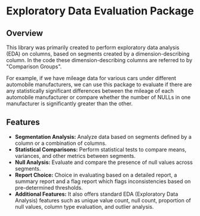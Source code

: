# Exploratory Data Evaluation Package

## Overview
This library was primarily created to perform exploratory data analysis (EDA) on columns, based on segments created by a dimension-describing column. In the code these dimension-describing columns are referred to by "Comparison Groups".

For example, if we have mileage data for various cars under different automobile manufacturers, we can use this package to evaluate if there are any statistically significant differences between the mileage of each automobile manufacturer or compare whether the number of NULLs in one manufacturer is significantly greater than the other.

## Features
- **Segmentation Analysis:** Analyze data based on segments defined by a column or a combination of columns.
- **Statistical Comparisons:** Perform statistical tests to compare means, variances, and other metrics between segments.
- **Null Analysis:** Evaluate and compare the presence of null values across segments.
- **Report Choice:** Choice in evaluating based on a detailed report, a summary report and a flag report which flags inconsistencies based on pre-determined thresholds.
- **Additional Features:** It also offers standard EDA (Exploratory Data Analysis) features such as unique value count, null count, proportion of null values, column type evaluation, and outlier analysis.
